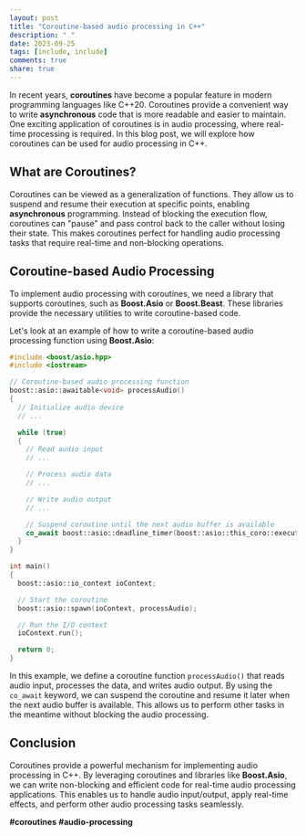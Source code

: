 ```yaml
---
layout: post
title: "Coroutine-based audio processing in C++"
description: " "
date: 2023-09-25
tags: [include, include]
comments: true
share: true
---
```


In recent years, **coroutines** have become a popular feature in modern programming languages like C++20. Coroutines provide a convenient way to write **asynchronous** code that is more readable and easier to maintain. One exciting application of coroutines is in audio processing, where real-time processing is required. In this blog post, we will explore how coroutines can be used for audio processing in C++.

## What are Coroutines?

Coroutines can be viewed as a generalization of functions. They allow us to suspend and resume their execution at specific points, enabling **asynchronous** programming. Instead of blocking the execution flow, coroutines can "pause" and pass control back to the caller without losing their state. This makes coroutines perfect for handling audio processing tasks that require real-time and non-blocking operations.

## Coroutine-based Audio Processing

To implement audio processing with coroutines, we need a library that supports coroutines, such as **Boost.Asio** or **Boost.Beast**. These libraries provide the necessary utilities to write coroutine-based code.

Let's look at an example of how to write a coroutine-based audio processing function using **Boost.Asio**:

```cpp
#include <boost/asio.hpp>
#include <iostream>

// Coroutine-based audio processing function
boost::asio::awaitable<void> processAudio()
{
  // Initialize audio device
  // ...

  while (true)
  {
    // Read audio input
    // ...

    // Process audio data
    // ...

    // Write audio output
    // ...

    // Suspend coroutine until the next audio buffer is available
    co_await boost::asio::deadline_timer(boost::asio::this_coro::executor, boost::asio::chrono::milliseconds(10));
  }
}

int main()
{
  boost::asio::io_context ioContext;

  // Start the coroutine
  boost::asio::spawn(ioContext, processAudio);

  // Run the I/O context
  ioContext.run();

  return 0;
}
```

In this example, we define a coroutine function `processAudio()` that reads audio input, processes the data, and writes audio output. By using the `co_await` keyword, we can suspend the coroutine and resume it later when the next audio buffer is available. This allows us to perform other tasks in the meantime without blocking the audio processing.

## Conclusion

Coroutines provide a powerful mechanism for implementing audio processing in C++. By leveraging coroutines and libraries like **Boost.Asio**, we can write non-blocking and efficient code for real-time audio processing applications. This enables us to handle audio input/output, apply real-time effects, and perform other audio processing tasks seamlessly.

**#coroutines** **#audio-processing**